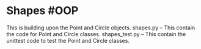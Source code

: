 # Shapes #OOP
This is building upon the Point and Circle objects.
shapes.py – This contain the code for Point and Circle classes.
shapes_test.py – This contain the unittest code to test the Point and Circle classes.
